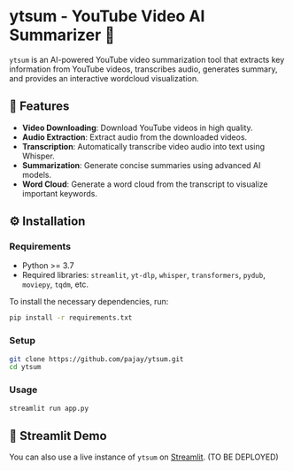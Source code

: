 #   ytsum - YouTube Video AI Summarizer 🎥

`ytsum` is an AI-powered YouTube video summarization tool that extracts key information from YouTube videos, transcribes audio, generates summary, and provides an interactive wordcloud visualization.
## 📌 Features

- **Video Downloading**: Download YouTube videos in high quality.
- **Audio Extraction**: Extract audio from the downloaded videos.
- **Transcription**: Automatically transcribe video audio into text using Whisper.
- **Summarization**: Generate concise summaries using advanced AI models.
- **Word Cloud**: Generate a word cloud from the transcript to visualize important keywords.

## ⚙️ Installation

### Requirements

- Python >= 3.7
- Required libraries: `streamlit`, `yt-dlp`, `whisper`, `transformers`, `pydub`, `moviepy`, `tqdm`, etc.

To install the necessary dependencies, run:

```bash
pip install -r requirements.txt
```

### Setup
```bash
git clone https://github.com/pajay/ytsum.git
cd ytsum
```

### Usage
```bash
streamlit run app.py
```
## 🚀 Streamlit Demo
You can also use a live instance of `ytsum` on [Streamlit](https://streamlit.io/). (TO BE DEPLOYED)